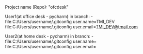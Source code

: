Project name (Repo): "ofcdesk"

User1(at office desk - pycharm) in branch: -
file:C:/Users/username/.gitconfig     user.name=TMI_DEV
file:C:/Users/username/.gitconfig     user.email=TMI_DEV@tmail.com

User2(at home desk - pycharm) in branch: -
file:C:/Users/username/.gitconfig     user.name=
file:C:/Users/username/.gitconfig     user.email=


